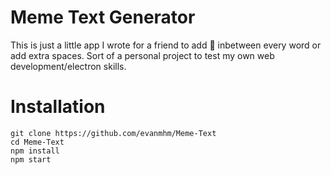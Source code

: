 # Meme Text Generator
This is just a little app I wrote for a friend to add 👏 inbetween every word or add extra spaces. Sort of a personal project to test my own web development/electron skills.
# Installation
```
git clone https://github.com/evanmhm/Meme-Text
cd Meme-Text
npm install
npm start
```
